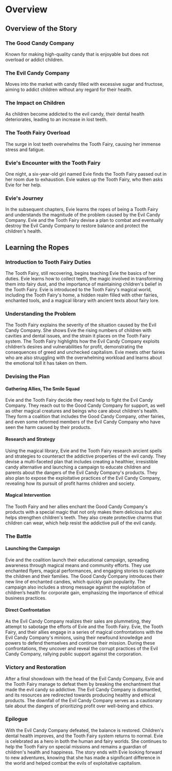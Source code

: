 # Overview

## Overview of the Story

### The Good Candy Company

Known for making high-quality candy that is enjoyable but does not overload or addict children.

### The Evil Candy Company

Moves into the market with candy filled with excessive sugar and fructose, aiming to addict children without any regard for their health.

### The Impact on Children

As children become addicted to the evil candy, their dental health deteriorates, leading to an increase in lost teeth.

### The Tooth Fairy Overload

The surge in lost teeth overwhelms the Tooth Fairy, causing her immense stress and fatigue.

### Evie's Encounter with the Tooth Fairy

One night, a six-year-old girl named Evie finds the Tooth Fairy passed out in her room due to exhaustion.
Evie wakes up the Tooth Fairy, who then asks Evie for her help.

### Evie's Journey

In the subsequent chapters, Evie learns the ropes of being a Tooth Fairy and understands the magnitude of the problem caused by the Evil Candy Company.
Evie and the Tooth Fairy devise a plan to combat and eventually destroy the Evil Candy Company to restore balance and protect the children's health.

## Learning the Ropes

### Introduction to Tooth Fairy Duties

The Tooth Fairy, still recovering, begins teaching Evie the basics of her duties. Evie learns how to collect teeth, the magic involved in transforming them into fairy dust, and the importance of maintaining children's belief in the Tooth Fairy.
Evie is introduced to the Tooth Fairy's magical world, including the Tooth Fairy's home, a hidden realm filled with other fairies, enchanted tools, and a magical library with ancient texts about fairy lore.

### Understanding the Problem

The Tooth Fairy explains the severity of the situation caused by the Evil Candy Company. She shows Evie the rising numbers of children with cavities and dental issues, and the strain it places on the Tooth Fairy system.
The Tooth Fairy highlights how the Evil Candy Company exploits children’s desires and vulnerabilities for profit, demonstrating the consequences of greed and unchecked capitalism.
Evie meets other fairies who are also struggling with the overwhelming workload and learns about the emotional toll it has taken on them.

### Devising the Plan

#### Gathering Allies, The Smile Squad

Evie and the Tooth Fairy decide they need help to fight the Evil Candy Company. They reach out to the Good Candy Company for support, as well as other magical creatures and beings who care about children's health.
They form a coalition that includes the Good Candy Company, other fairies, and even some reformed members of the Evil Candy Company who have seen the harm caused by their products.

#### Research and Strategy

Using the magical library, Evie and the Tooth Fairy research ancient spells and strategies to counteract the addictive properties of the evil candy.
They devise a multi-faceted plan that includes creating a healthier, irresistible candy alternative and launching a campaign to educate children and parents about the dangers of the Evil Candy Company's products.
They also plan to expose the exploitative practices of the Evil Candy Company, revealing how its pursuit of profit harms children and society.

#### Magical Intervention

The Tooth Fairy and her allies enchant the Good Candy Company's products with a special magic that not only makes them delicious but also helps strengthen children's teeth.
They also create protective charms that children can wear, which help resist the addictive pull of the evil candy.

### The Battle

#### Launching the Campaign

Evie and the coalition launch their educational campaign, spreading awareness through magical means and community efforts. They use enchanted flyers, magical performances, and engaging stories to captivate the children and their families.
The Good Candy Company introduces their new line of enchanted candies, which quickly gain popularity.
The campaign also includes a strong message against the exploitation of children’s health for corporate gain, emphasizing the importance of ethical business practices.

#### Direct Confrontation

As the Evil Candy Company realizes their sales are plummeting, they attempt to sabotage the efforts of Evie and the Tooth Fairy.
Evie, the Tooth Fairy, and their allies engage in a series of magical confrontations with the Evil Candy Company's minions, using their newfound knowledge and powers to defend themselves and continue their mission.
During these confrontations, they uncover and reveal the corrupt practices of the Evil Candy Company, rallying public support against the corporation.

### Victory and Restoration

After a final showdown with the head of the Evil Candy Company, Evie and the Tooth Fairy manage to defeat them by breaking the enchantment that made the evil candy so addictive.
The Evil Candy Company is dismantled, and its resources are redirected towards producing healthy and ethical products.
The downfall of the Evil Candy Company serves as a cautionary tale about the dangers of prioritizing profit over well-being and ethics.

### Epilogue

With the Evil Candy Company defeated, the balance is restored. Children's dental health improves, and the Tooth Fairy system returns to normal.
Evie is celebrated as a hero in both the human and fairy worlds. She continues to help the Tooth Fairy on special missions and remains a guardian of children's health and happiness.
The story ends with Evie looking forward to new adventures, knowing that she has made a significant difference in the world and helped combat the evils of exploitative capitalism.